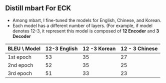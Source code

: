 ## Distill mbart For ECK

* Among mbart, I fine-tuned the models for English, Chinese, and Korean. 
* Each model has a different number of layers. (For example, if model denotes 12-3, it represent this model is composed of __12 Encoder__ and __3 Decoder__



| __BLEU__ \ Model | 12-3 English | 12 -3 Korean | 12 - 3 Chinese |
| ---------------- | ------------ | ------------ | -------------- |
| 1st epoch        | 53           | 35           | 27             |
| 2nd epoch        | 52           | 35           | 25             |
| 3rd epoch        | 51           | 33           | 23             |


